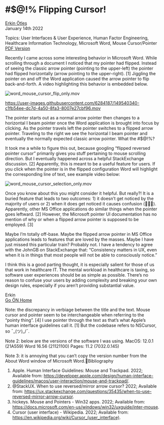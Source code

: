 # #$@!% Flipping Cursor!
[Erkin Ötleş](https://eotles.github.io) <br />
January 14th 2022 

Topics: User Interfaces & User Experience, Human Factor Engineering, Healthcare Information Technology, Microsoft Word, Mouse Cursor/Pointer <br />
[PDF Version](flipping_cursor_pdf.pdf)


Recently I came across some interesting behavior in Microsoft Word. While scrolling through a document I noticed that my pointer had flipped. Instead of seeing the classic arrow pointer (pointing to the upper-left) the pointer had flipped horizontally (arrow pointing to the upper-right). [1] Jiggling the pointer on and off the Word application caused the arrow pointer to flip back-and-forth. A video highlighting this behavior is embedded below.

![word_mouse_cursor_flip_only.mov]()
 

https://user-images.githubusercontent.com/6284187/149540340-c1fb54ee-dc7d-4a50-8fa3-8007e27cbf96.mov


The pointer starts out as a normal arrow pointer then changes to a horizontal I beam pointer once the Word application is brought into focus by clicking. As the pointer travels left the pointer switches to a flipped arrow pointer. Traveling to the right we see the horizontal I beam pointer and eventually the normally expected classic arrow pointer. What the #$@!%?

It took me a while to figure this out, because googling “flipped reversed pointer cursor” primarily gives you stuff pertaining to mouse scrolling direction. But I eventually happened across a helpful StackExchange discussion. [2]  Apparently, this is meant to be a useful feature for users. If you click when the pointer is in the flipped configuration Word will highlight the corresponding line of text, see example video below:

![word_mouse_cursor_selection_only.mov]()


Once you know about this you might consider it helpful. But really?! It is a buried feature that leads to two outcomes: 1) it doesn’t get noticed by the majority of users or 2) when it does get noticed it causes confusion (🙋🏾‍♂️). Apparently, other MS Office applications do similar things when the pointer goes leftward. [2] However, the Microsoft pointer UI documentation has no mention of why or when a flipped arrow pointer is supposed to be employed. [3]

Maybe I’m totally off-base. Maybe the flipped arrow pointer in MS Office applications leads to features that are loved by the masses. Maybe I have just missed this particular train? Probably not. I have a tendency to agree with the JohnGB on StackExchange that: “Consistency matters in UX, even when it is in things that most people will not be able to consciously notice.”

I think this is a good parting thought, it is especially salient for those of us that work in healthcare IT. The mental workload in healthcare is taxing, so software user experiences should be as simple as possible. There’s no reason to confuse your users by adding complexity and breaking your own design rules, especially if you aren’t providing substantial value.


Erkin  <br />
[Go ÖN Home](../../index.md)

Note: the discrepancy in verbiage between the title and the text. Mouse cursor and pointer seem to be interchangeable when referring to the “pointy thing”. [4] I use pointer through the text as that’s what Apple’s human interface guidelines call it. [1] But the codebase refers to NSCursor, so ¯\_(ツ)_/¯.

Note 2: below are the versions of the software I was using.
MacOS: 12.0.1 (21A559)
Word 16.56 (21121100)
Pages: 11.2 (7032.0.145)

Note 3: it is annoying that you can’t copy the version number from the About Word window of Microsoft Word.Bibliography
1.	Apple. Human Interface Guidelines: Mouse and Trackpad. 2022; Available from: https://developer.apple.com/design/human-interface-guidelines/macos/user-interaction/mouse-and-trackpad/.
2.	@StackUX. When to use reversed/mirror arrow cursor? 2022; Available from: https://ux.stackexchange.com/questions/35435/when-to-use-reversed-mirror-arrow-cursor.
3.	hickeys. Mouse and Pointers - Win32 apps. 2022; Available from: https://docs.microsoft.com/en-us/windows/win32/uxguide/inter-mouse.
4.	Cursor (user interface) - Wikipedia. 2022; Available from: https://en.wikipedia.org/wiki/Cursor_(user_interface).

